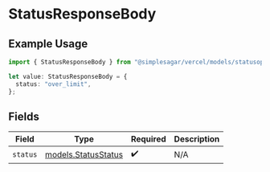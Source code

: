 # StatusResponseBody

## Example Usage

```typescript
import { StatusResponseBody } from "@simplesagar/vercel/models/statusop.js";

let value: StatusResponseBody = {
  status: "over_limit",
};
```

## Fields

| Field                                            | Type                                             | Required                                         | Description                                      |
| ------------------------------------------------ | ------------------------------------------------ | ------------------------------------------------ | ------------------------------------------------ |
| `status`                                         | [models.StatusStatus](../models/statusstatus.md) | :heavy_check_mark:                               | N/A                                              |